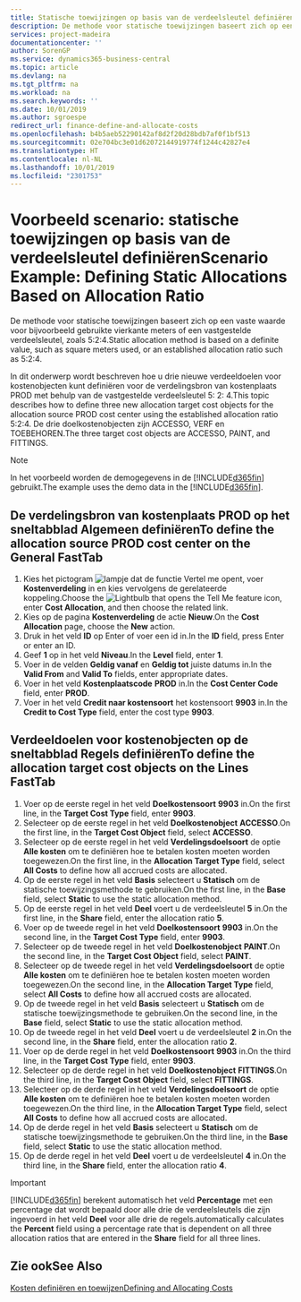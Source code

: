 ```yaml
---
title: Statische toewijzingen op basis van de verdeelsleutel definiëren | Microsoft Docs
description: De methode voor statische toewijzingen baseert zich op een vaste waarde voor bijvoorbeeld gebruikte vierkante meters of een vastgestelde verdeelsleutel, zoals 5:2:4.
services: project-madeira
documentationcenter: ''
author: SorenGP
ms.service: dynamics365-business-central
ms.topic: article
ms.devlang: na
ms.tgt_pltfrm: na
ms.workload: na
ms.search.keywords: ''
ms.date: 10/01/2019
ms.author: sgroespe
redirect_url: finance-define-and-allocate-costs
ms.openlocfilehash: b4b5aeb52290142af8d2f20d28bdb7af0f1bf513
ms.sourcegitcommit: 02e704bc3e01d62072144919774f1244c42827e4
ms.translationtype: HT
ms.contentlocale: nl-NL
ms.lasthandoff: 10/01/2019
ms.locfileid: "2301753"
---
```

# <a name="scenario-example-defining-static-allocations-based-on-allocation-ratio"></a><span data-ttu-id="b4d9d-103">Voorbeeld scenario: statische toewijzingen op basis van de verdeelsleutel definiëren</span><span class="sxs-lookup"><span data-stu-id="b4d9d-103">Scenario Example: Defining Static Allocations Based on Allocation Ratio</span></span>
<span data-ttu-id="b4d9d-104">De methode voor statische toewijzingen baseert zich op een vaste waarde voor bijvoorbeeld gebruikte vierkante meters of een vastgestelde verdeelsleutel, zoals 5:2:4.</span><span class="sxs-lookup"><span data-stu-id="b4d9d-104">Static allocation method is based on a definite value, such as square meters used, or an established allocation ratio such as 5:2:4.</span></span>  

<span data-ttu-id="b4d9d-105">In dit onderwerp wordt beschreven hoe u drie nieuwe verdeeldoelen voor kostenobjecten kunt definiëren voor de verdelingsbron van kostenplaats PROD met behulp van de vastgestelde verdeelsleutel 5: 2: 4.</span><span class="sxs-lookup"><span data-stu-id="b4d9d-105">This topic describes how to define three new allocation target cost objects for the allocation source PROD cost center using the established allocation ratio 5:2:4.</span></span> <span data-ttu-id="b4d9d-106">De drie doelkostenobjecten zijn ACCESSO, VERF en TOEBEHOREN.</span><span class="sxs-lookup"><span data-stu-id="b4d9d-106">The three target cost objects are ACCESSO, PAINT, and FITTINGS.</span></span>  

> [!NOTE]  
>  <span data-ttu-id="b4d9d-107">In het voorbeeld worden de demogegevens in de [!INCLUDE[d365fin](includes/d365fin_md.md)] gebruikt.</span><span class="sxs-lookup"><span data-stu-id="b4d9d-107">The example uses the demo data in the [!INCLUDE[d365fin](includes/d365fin_md.md)].</span></span>  

## <a name="to-define-the-allocation-source-prod-cost-center-on-the-general-fasttab"></a><span data-ttu-id="b4d9d-108">De verdelingsbron van kostenplaats PROD op het sneltabblad Algemeen definiëren</span><span class="sxs-lookup"><span data-stu-id="b4d9d-108">To define the allocation source PROD cost center on the General FastTab</span></span>  

1.  <span data-ttu-id="b4d9d-109">Kies het pictogram ![lampje dat de functie Vertel me opent](media/ui-search/search_small.png "Vertel me wat u wilt doen"), voer **Kostenverdeling** in en kies vervolgens de gerelateerde koppeling.</span><span class="sxs-lookup"><span data-stu-id="b4d9d-109">Choose the ![Lightbulb that opens the Tell Me feature](media/ui-search/search_small.png "Tell me what you want to do") icon, enter **Cost Allocation**, and then choose the related link.</span></span>  
2.  <span data-ttu-id="b4d9d-110">Kies op de pagina **Kostenverdeling** de actie **Nieuw**.</span><span class="sxs-lookup"><span data-stu-id="b4d9d-110">On the **Cost Allocation** page, choose the **New** action.</span></span>  
3.  <span data-ttu-id="b4d9d-111">Druk in het veld **ID** op Enter of voer een id in.</span><span class="sxs-lookup"><span data-stu-id="b4d9d-111">In the **ID** field, press Enter or enter an ID.</span></span>  
4.  <span data-ttu-id="b4d9d-112">Geef **1** op in het veld **Niveau**.</span><span class="sxs-lookup"><span data-stu-id="b4d9d-112">In the **Level** field, enter **1**.</span></span>  
5.  <span data-ttu-id="b4d9d-113">Voer in de velden **Geldig vanaf** en **Geldig tot** juiste datums in.</span><span class="sxs-lookup"><span data-stu-id="b4d9d-113">In the **Valid From** and **Valid To** fields, enter appropriate dates.</span></span>  
6.  <span data-ttu-id="b4d9d-114">Voer in het veld **Kostenplaatscode** **PROD** in.</span><span class="sxs-lookup"><span data-stu-id="b4d9d-114">In the **Cost Center Code** field, enter **PROD**.</span></span>  
7.  <span data-ttu-id="b4d9d-115">Voer in het veld **Credit naar kostensoort** het kostensoort **9903** in.</span><span class="sxs-lookup"><span data-stu-id="b4d9d-115">In the **Credit to Cost Type** field, enter the cost type **9903**.</span></span>  

## <a name="to-define-the-allocation-target-cost-objects-on-the-lines-fasttab"></a><span data-ttu-id="b4d9d-116">Verdeeldoelen voor kostenobjecten op de sneltabblad Regels definiëren</span><span class="sxs-lookup"><span data-stu-id="b4d9d-116">To define the allocation target cost objects on the Lines FastTab</span></span>  

1.  <span data-ttu-id="b4d9d-117">Voer op de eerste regel in het veld **Doelkostensoort** **9903** in.</span><span class="sxs-lookup"><span data-stu-id="b4d9d-117">On the first line, in the **Target Cost Type** field, enter **9903**.</span></span>  
2.  <span data-ttu-id="b4d9d-118">Selecteer op de eerste regel in het veld **Doelkostenobject** **ACCESSO**.</span><span class="sxs-lookup"><span data-stu-id="b4d9d-118">On the first line, in the **Target Cost Object** field, select **ACCESSO**.</span></span>  
3.  <span data-ttu-id="b4d9d-119">Selecteer op de eerste regel in het veld **Verdelingsdoelsoort** de optie **Alle kosten** om te definiëren hoe te betalen kosten moeten worden toegewezen.</span><span class="sxs-lookup"><span data-stu-id="b4d9d-119">On the first line, in the **Allocation Target Type** field, select **All Costs** to define how all accrued costs are allocated.</span></span>  
4.  <span data-ttu-id="b4d9d-120">Op de eerste regel in het veld **Basis** selecteert u **Statisch** om de statische toewijzingsmethode te gebruiken.</span><span class="sxs-lookup"><span data-stu-id="b4d9d-120">On the first line, in the **Base** field, select **Static** to use the static allocation method.</span></span>  
5.  <span data-ttu-id="b4d9d-121">Op de eerste regel in het veld **Deel** voert u de verdeelsleutel **5** in.</span><span class="sxs-lookup"><span data-stu-id="b4d9d-121">On the first line, in the **Share** field, enter the allocation ratio **5**.</span></span>  
6.  <span data-ttu-id="b4d9d-122">Voer op de tweede regel in het veld **Doelkostensoort** **9903** in.</span><span class="sxs-lookup"><span data-stu-id="b4d9d-122">On the second line, in the **Target Cost Type** field, enter **9903**.</span></span>  
7.  <span data-ttu-id="b4d9d-123">Selecteer op de tweede regel in het veld **Doelkostenobject** **PAINT**.</span><span class="sxs-lookup"><span data-stu-id="b4d9d-123">On the second line, in the **Target Cost Object** field, select **PAINT**.</span></span>  
8.  <span data-ttu-id="b4d9d-124">Selecteer op de tweede regel in het veld **Verdelingsdoelsoort** de optie **Alle kosten** om te definiëren hoe te betalen kosten moeten worden toegewezen.</span><span class="sxs-lookup"><span data-stu-id="b4d9d-124">On the second line, in the **Allocation Target Type** field, select **All Costs** to define how all accrued costs are allocated.</span></span>  
9. <span data-ttu-id="b4d9d-125">Op de tweede regel in het veld **Basis** selecteert u **Statisch** om de statische toewijzingsmethode te gebruiken.</span><span class="sxs-lookup"><span data-stu-id="b4d9d-125">On the second line, in the **Base** field, select **Static** to use the static allocation method.</span></span>  
10. <span data-ttu-id="b4d9d-126">Op de tweede regel in het veld **Deel** voert u de verdeelsleutel **2** in.</span><span class="sxs-lookup"><span data-stu-id="b4d9d-126">On the second line, in the **Share** field, enter the allocation ratio **2**.</span></span>  
11. <span data-ttu-id="b4d9d-127">Voer op de derde regel in het veld **Doelkostensoort** **9903** in.</span><span class="sxs-lookup"><span data-stu-id="b4d9d-127">On the third line, in the **Target Cost Type** field, enter **9903**.</span></span>  
12. <span data-ttu-id="b4d9d-128">Selecteer op de derde regel in het veld **Doelkostenobject** **FITTINGS**.</span><span class="sxs-lookup"><span data-stu-id="b4d9d-128">On the third line, in the **Target Cost Object** field, select **FITTINGS**.</span></span>  
13. <span data-ttu-id="b4d9d-129">Selecteer op de derde regel in het veld **Verdelingsdoelsoort** de optie **Alle kosten** om te definiëren hoe te betalen kosten moeten worden toegewezen.</span><span class="sxs-lookup"><span data-stu-id="b4d9d-129">On the third line, in the **Allocation Target Type** field, select **All Costs** to define how all accrued costs are allocated.</span></span>  
14. <span data-ttu-id="b4d9d-130">Op de derde regel in het veld **Basis** selecteert u **Statisch** om de statische toewijzingsmethode te gebruiken.</span><span class="sxs-lookup"><span data-stu-id="b4d9d-130">On the third line, in the **Base** field, select **Static** to use the static allocation method.</span></span>  
15. <span data-ttu-id="b4d9d-131">Op de derde regel in het veld **Deel** voert u de verdeelsleutel **4** in.</span><span class="sxs-lookup"><span data-stu-id="b4d9d-131">On the third line, in the **Share** field, enter the allocation ratio **4**.</span></span>  

> [!IMPORTANT]  
>  [!INCLUDE[d365fin](includes/d365fin_md.md)] <span data-ttu-id="b4d9d-132">berekent automatisch het veld **Percentage** met een percentage dat wordt bepaald door alle drie de verdeelsleutels die zijn ingevoerd in het veld **Deel** voor alle drie de regels.</span><span class="sxs-lookup"><span data-stu-id="b4d9d-132">automatically calculates the **Percent** field using a percentage rate that is dependent on all three allocation ratios that are entered in the **Share** field for all three lines.</span></span>  

## <a name="see-also"></a><span data-ttu-id="b4d9d-133">Zie ook</span><span class="sxs-lookup"><span data-stu-id="b4d9d-133">See Also</span></span>  
[<span data-ttu-id="b4d9d-134">Kosten definiëren en toewijzen</span><span class="sxs-lookup"><span data-stu-id="b4d9d-134">Defining and Allocating Costs</span></span>](finance-define-and-allocate-costs.md)   
